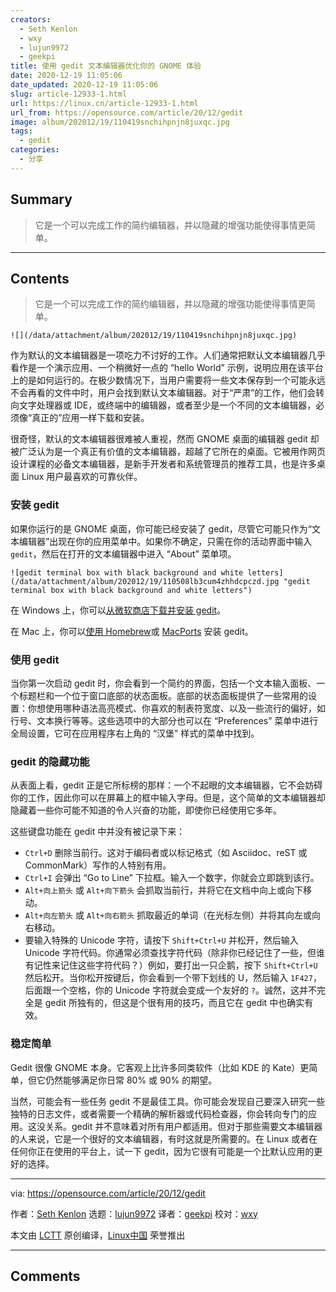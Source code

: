 ```yaml
---
creators:
  - Seth Kenlon
  - wxy
  - lujun9972
  - geekpi
title: 使用 gedit 文本编辑器优化你的 GNOME 体验
date: 2020-12-19 11:05:06
date_updated: 2020-12-19 11:05:06
slug: article-12933-1.html
url: https://linux.cn/article-12933-1.html
url_from: https://opensource.com/article/20/12/gedit
image: album/202012/19/110419snchihpnjn8juxqc.jpg
tags:
  - gedit
categories:
  - 分享
---
```


## Summary

> 它是一个可以完成工作的简约编辑器，并以隐藏的增强功能使得事情更简单。

***

<!-- more -->

## Contents

> 
> 它是一个可以完成工作的简约编辑器，并以隐藏的增强功能使得事情更简单。
> 
> 
> 

`![](/data/attachment/album/202012/19/110419snchihpnjn8juxqc.jpg)`

作为默认的文本编辑器是一项吃力不讨好的工作。人们通常把默认文本编辑器几乎看作是一个演示应用、一个稍微好一点的 “hello World” 示例，说明应用在该平台上的是如何运行的。在极少数情况下，当用户需要将一些文本保存到一个可能永远不会再看的文件中时，用户会找到默认文本编辑器。对于“严肃”的工作，他们会转向文字处理器或 IDE，或终端中的编辑器，或者至少是一个不同的文本编辑器，必须像“真正的”应用一样下载和安装。

很奇怪，默认的文本编辑器很难被人重视，然而 GNOME 桌面的编辑器 gedit 却被广泛认为是一个真正有价值的文本编辑器，超越了它所在的桌面。它被用作网页设计课程的必备文本编辑器，是新手开发者和系统管理员的推荐工具，也是许多桌面 Linux 用户最喜欢的可靠伙伴。

### 安装 gedit

如果你运行的是 GNOME 桌面，你可能已经安装了 gedit，尽管它可能只作为“文本编辑器”出现在你的应用菜单中。如果你不确定，只需在你的活动界面中输入 `gedit`，然后在打开的文本编辑器中进入 “About” 菜单项。

`![gedit terminal box with black background and white letters](/data/attachment/album/202012/19/110508lb3cum4zhhdcpczd.jpg "gedit terminal box with black background and white letters")`

在 Windows 上，你可以[从微软商店下载并安装 gedit](https://www.microsoft.com/en-nz/p/gedit)。

在 Mac 上，你可以[使用 Homebrew](https://opensource.com/article/20/6/homebrew-mac)或 [MacPorts](https://opensource.com/article/20/11/macports) 安装 gedit。

### 使用 gedit

当你第一次启动 gedit 时，你会看到一个简约的界面，包括一个文本输入面板、一个标题栏和一个位于窗口底部的状态面板。底部的状态面板提供了一些常用的设置：你想使用哪种语法高亮模式、你喜欢的制表符宽度、以及一些流行的偏好，如行号、文本换行等等。这些选项中的大部分也可以在 “Preferences” 菜单中进行全局设置，它可在应用程序右上角的 “汉堡” 样式的菜单中找到。

### gedit 的隐藏功能

从表面上看，gedit 正是它所标榜的那样：一个不起眼的文本编辑器，它不会妨碍你的工作，因此你可以在屏幕上的框中输入字母。但是，这个简单的文本编辑器却隐藏着一些你可能不知道的令人兴奋的功能，即使你已经使用它多年。

这些键盘功能在 gedit 中并没有被记录下来：

* `Ctrl+D` 删除当前行。这对于编码者或以标记格式（如 Asciidoc、reST 或 CommonMark）写作的人特别有用。
* `Ctrl+I` 会弹出 “Go to Line” 下拉框。输入一个数字，你就会立即跳到该行。
* `Alt+向上箭头` 或 `Alt+向下箭头` 会抓取当前行，并将它在文档中向上或向下移动。
* `Alt+向左箭头` 或 `Alt+向右箭头` 抓取最近的单词（在光标左侧）并将其向左或向右移动。
* 要输入特殊的 Unicode 字符，请按下 `Shift+Ctrl+U` 并松开，然后输入 Unicode 字符代码。你通常必须查找字符代码（除非你已经记住了一些，但谁有记性来记住这些字符代码？）例如，要打出一只企鹅，按下 `Shift+Ctrl+U` 然后松开。当你松开按键后，你会看到一个带下划线的 U，然后输入 `1F427`，后面跟一个空格，你的 Unicode 字符就会变成一个友好的 `?`。诚然，这并不完全是 gedit 所独有的，但这是个很有用的技巧，而且它在 gedit 中也确实有效。

### 稳定简单

Gedit 很像 GNOME 本身。它客观上比许多同类软件（比如 KDE 的 Kate）更简单，但它仍然能够满足你日常 80% 或 90% 的期望。

当然，可能会有一些任务 gedit 不是最佳工具。你可能会发现自己要深入研究一些独特的日志文件，或者需要一个精确的解析器或代码检查器，你会转向专门的应用。这没关系。gedit 并不意味着对所有用户都适用。但对于那些需要文本编辑器的人来说，它是一个很好的文本编辑器，有时这就是所需要的。在 Linux 或者在任何你正在使用的平台上，试一下 gedit，因为它很有可能是一个比默认应用的更好的选择。

---

via: <https://opensource.com/article/20/12/gedit>

作者：[Seth Kenlon](https://opensource.com/users/seth) 选题：[lujun9972](https://github.com/lujun9972) 译者：[geekpi](https://github.com/geekpi) 校对：[wxy](https://github.com/wxy)

本文由 [LCTT](https://github.com/LCTT/TranslateProject) 原创编译，[Linux中国](https://linux.cn/) 荣誉推出

***

## Comments
